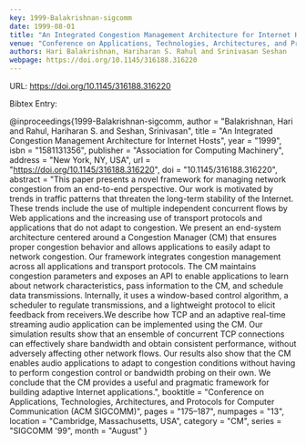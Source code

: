 ```yaml
---
key: 1999-Balakrishnan-sigcomm
date: 1999-08-01
title: "An Integrated Congestion Management Architecture for Internet Hosts"
venue: "Conference on Applications, Technologies, Architectures, and Protocols for Computer Communication (ACM SIGCOMM)"
authors: Hari Balakrishnan, Hariharan S. Rahul and Srinivasan Seshan
webpage: https://doi.org/10.1145/316188.316220
---
```


URL: https://doi.org/10.1145/316188.316220

Bibtex Entry:

@inproceedings{1999-Balakrishnan-sigcomm,
    author = "Balakrishnan, Hari and Rahul, Hariharan S. and Seshan, Srinivasan",
    title = "An Integrated Congestion Management Architecture for Internet Hosts",
    year = "1999",
    isbn = "1581131356",
    publisher = "Association for Computing Machinery",
    address = "New York, NY, USA",
    url = "https://doi.org/10.1145/316188.316220",
    doi = "10.1145/316188.316220",
    abstract = "This paper presents a novel framework for managing network congestion from an end-to-end perspective. Our work is motivated by trends in traffic patterns that threaten the long-term stability of the Internet. These trends include the use of multiple independent concurrent flows by Web applications and the increasing use of transport protocols and applications that do not adapt to congestion. We present an end-system architecture centered around a Congestion Manager (CM) that ensures proper congestion behavior and allows applications to easily adapt to network congestion. Our framework integrates congestion management across all applications and transport protocols. The CM maintains congestion parameters and exposes an API to enable applications to learn about network characteristics, pass information to the CM, and schedule data transmissions. Internally, it uses a window-based control algorithm, a scheduler to regulate transmissions, and a lightweight protocol to elicit feedback from receivers.We describe how TCP and an adaptive real-time streaming audio application can be implemented using the CM. Our simulation results show that an ensemble of concurrent TCP connections can effectively share bandwidth and obtain consistent performance, without adversely affecting other network flows. Our results also show that the CM enables audio applications to adapt to congestion conditions without having to perform congestion control or bandwidth probing on their own. We conclude that the CM provides a useful and pragmatic framework for building adaptive Internet applications.",
    booktitle = "Conference on Applications, Technologies, Architectures, and Protocols for Computer Communication (ACM SIGCOMM)",
    pages = "175–187",
    numpages = "13",
    location = "Cambridge, Massachusetts, USA",
    category = "CM",
    series = "SIGCOMM '99",
    month = "August"
}

